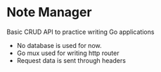 # Note Manager


Basic CRUD API to practice writing Go applications

- No database is used for now.
- Go mux used for writing  http router
- Request data is sent through headers